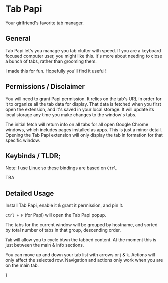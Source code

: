 # Tab Papi

Your girlfriend's favorite tab manager.

## General

Tab Papi let's you manage you tab clutter with speed. If you are a keyboard
focused computer user, you might like this. It's more about needing to close
a bunch of tabs, rather than grooming them.

I made this for fun. Hopefully you'll find it useful!

## Permissions / Disclaimer

You will need to grant Papi permission. It relies on the tab's URL in order for
it to organize all the tab data for display. That data is fetched when you first open the
extension, and it's saved in your local storage. It will update its local
storage any time you make changes to the window's tabs.

The initial fetch will return info on all tabs for all open Google Chrome
windows, which includes pages installed as apps. This is just a minor detail.
Opening the Tab Papi extension will only display the tab in formation for that
specific window.

## Keybinds / TLDR;

Note: I use Linux so these bindings are based on `Ctrl`.

TBA

## Detailed Usage

Install Tab Papi, enable it & grant it permission, and pin it.

`Ctrl + P` (for Papi) will open the Tab Papi popup.

The tabs for the current window will be grouped by hostname, and sorted by total number of tabs in that group, descending order.

`Tab` will allow you to cycle btwn the tabbed content. At the moment
this is just between the main & info sections.

You can move up and down your tab list with arrows or j & k. Actions will only
affect the selected row. Navigation and actions only work when you are on the
main tab.

<!-- 1-4 will reduce the number of tabs in the selected row to that number of tabs. -->

<!-- This happens in the order they appear from left to right in your current -->

<!-- browser. -->

<!---->

<!-- Grouping them will move them adjacent to each other, and sort them from new to old (left to right) at the front of your window's tabs. This is so you -->

<!-- ## Automated Settings -->

<!---->

<!-- - auto close -->

<!--   - when memory is released -->

<!--   - when inactive for X time -->

<!--   - offer to close all matching tabs in other windows when current === 0 -->

<!-- - generate top 5 on click -->}
